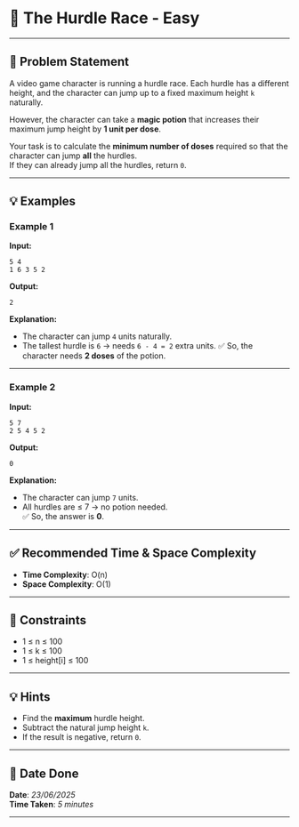 # 🧮 The Hurdle Race - Easy

---

## 📌 Problem Statement

A video game character is running a hurdle race. Each hurdle has a different height, and the character can jump up to a fixed maximum height `k` naturally.

However, the character can take a **magic potion** that increases their maximum jump height by **1 unit per dose**.

Your task is to calculate the **minimum number of doses** required so that the character can jump **all** the hurdles.  
If they can already jump all the hurdles, return `0`.

---

## 💡 Examples

### Example 1

**Input:**
```
5 4
1 6 3 5 2
```

**Output:**
```
2
```

**Explanation:**
- The character can jump `4` units naturally.
- The tallest hurdle is `6` → needs `6 - 4 = 2` extra units.
✅ So, the character needs **2 doses** of the potion.

---

### Example 2

**Input:**
```
5 7
2 5 4 5 2
```

**Output:**
```
0
```

**Explanation:**
- The character can jump `7` units.
- All hurdles are ≤ 7 → no potion needed.  
✅ So, the answer is **0**.

---

## ✅ Recommended Time & Space Complexity

- **Time Complexity**: O(n)  
- **Space Complexity**: O(1)

---

## 📎 Constraints

- 1 ≤ n ≤ 100  
- 1 ≤ k ≤ 100  
- 1 ≤ height[i] ≤ 100

---

## 💡 Hints

- Find the **maximum** hurdle height.
- Subtract the natural jump height `k`.
- If the result is negative, return `0`.

---

## 📅 Date Done

**Date**: *23/06/2025*  
**Time Taken**: *5 minutes*

---